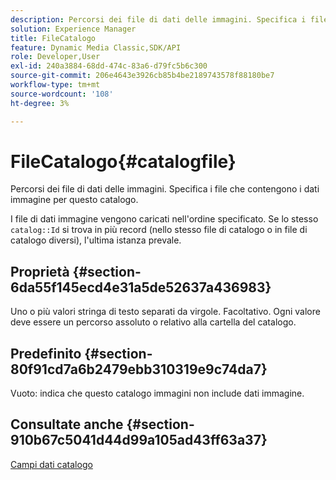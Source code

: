 ```yaml
---
description: Percorsi dei file di dati delle immagini. Specifica i file che contengono i dati immagine per questo catalogo.
solution: Experience Manager
title: FileCatalogo
feature: Dynamic Media Classic,SDK/API
role: Developer,User
exl-id: 240a3884-68dd-474c-83a6-d79fc5b6c300
source-git-commit: 206e4643e3926cb85b4be2189743578f88180be7
workflow-type: tm+mt
source-wordcount: '108'
ht-degree: 3%

---
```


# FileCatalogo{#catalogfile}

Percorsi dei file di dati delle immagini. Specifica i file che contengono i dati immagine per questo catalogo.

I file di dati immagine vengono caricati nell&#39;ordine specificato. Se lo stesso `catalog::Id` si trova in più record (nello stesso file di catalogo o in file di catalogo diversi), l&#39;ultima istanza prevale.

## Proprietà {#section-6da55f145ecd4e31a5de52637a436983}

Uno o più valori stringa di testo separati da virgole. Facoltativo. Ogni valore deve essere un percorso assoluto o relativo alla cartella del catalogo.

## Predefinito {#section-80f91cd7a6b2479ebb310319e9c74da7}

Vuoto: indica che questo catalogo immagini non include dati immagine.

## Consultate anche {#section-910b67c5041d44d99a105ad43ff63a37}

[Campi dati catalogo](../../../../../is-api/image-catalog/image-serving-api-ref/c-image-catalog-reference/c-overview/c-catalog-data-fields/c-catalog-data-fields.md#concept-b19581028ec44f98b9f5943624403d29)
